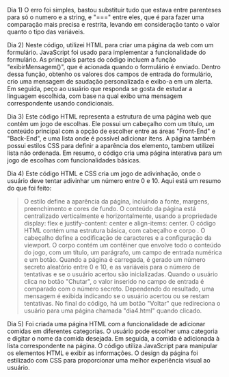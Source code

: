 Dia 1) O erro foi simples, bastou substituir tudo que estava entre parenteses para só o numero e a string, e "===" entre eles, que é para fazer uma comparação mais precisa e restrita, levando em consideração tanto o valor quanto o tipo das variáveis.

Dia 2) Neste código, utilizei HTML para criar uma página da web com um formulário. JavaScript foi usado para implementar a funcionalidade do formulário. As principais partes do código incluem a função "exibirMensagem()", que é acionada quando o formulário é enviado. Dentro dessa função, obtenho os valores dos campos de entrada do formulário, crio uma mensagem de saudação personalizada e exibo-a em um alerta. Em seguida, peço ao usuário que responda se gosta de estudar a linguagem escolhida, com base na qual exibo uma mensagem correspondente usando condicionais.

Dia 3) Este código HTML representa a estrutura de uma página web que contém um jogo de escolhas. Ele possui um cabeçalho com um título, um conteúdo principal com a opção de escolher entre as áreas "Front-End" e "Back-End", e uma lista onde é possível adicionar itens. A página também possui estilos CSS para definir a aparência dos elemento, tambem utilizei lista não ordenada. Em resumo, o código cria uma página interativa para um jogo de escolhas com funcionalidades básicas.

Dia 4) Este código HTML e CSS cria um jogo de adivinhação, onde o usuário deve tentar adivinhar um número entre 0 e 10. Aqui está um resumo do que foi feito:

> O estilo define a aparência da página, incluindo a fonte, margens, preenchimento e cores de fundo.
> O conteúdo da página está centralizado verticalmente e horizontalmente, usando a propriedade display: flex e justify-content: center e align-items: center.
> O código HTML contém uma estrutura básica, com cabeçalho <head> e corpo <body>.
> O cabeçalho define a codificação de caracteres e a configuração da viewport.
> O corpo contém um contêiner que envolve todo o conteúdo do jogo, com um título, um parágrafo, um campo de entrada numérica e um botão.
> Quando a página é carregada, é gerado um número secreto aleatório entre 0 e 10, e as variáveis para o número de tentativas e se o usuário acertou são inicializadas.
>Quando o usuário clica no botão "Chutar", o valor inserido no campo de entrada é comparado com o número secreto. Dependendo do resultado, uma mensagem é exibida indicando se o usuário acertou ou se restam tentativas.
> No final do código, há um botão "Voltar" que redireciona o usuário para uma página chamada "dia4.html" quando clicado.

Dia 5) Foi criada uma página HTML com a funcionalidade de adicionar comidas em diferentes categorias. O usuário pode escolher uma categoria e digitar o nome da comida desejada. Em seguida, a comida é adicionada à lista correspondente na página. O código utiliza JavaScript para manipular os elementos HTML e exibir as informações. O design da página foi estilizado com CSS para proporcionar uma melhor experiência visual ao usuário.
